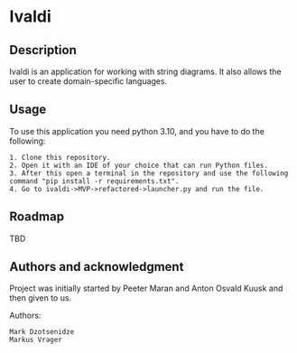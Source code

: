 # Ivaldi


## Description
Ivaldi is an application for working with string diagrams. It also allows the user to create domain-specific languages.

## Usage
To use this application you need python 3.10, and you have to do the following:
    
    1. Clone this repository.
    2. Open it with an IDE of your choice that can run Python files.
    3. After this open a terminal in the repository and use the following command "pip install -r requirements.txt".
    4. Go to ivaldi->MVP->refactored->launcher.py and run the file.

## Roadmap
TBD

## Authors and acknowledgment
Project was initially started by Peeter Maran and Anton Osvald Kuusk and then given to us.

Authors:
    
    Mark Dzotsenidze
    Markus Vrager
